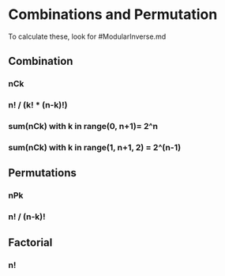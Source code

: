 # Combinations and Permutation

To calculate these, look for #ModularInverse.md

## Combination
### nCk
### n! / (k! * (n-k)!)

### sum(nCk) with k in range(0, n+1)= 2^n
### sum(nCk) with k in range(1, n+1, 2) = 2^(n-1)

## Permutations
### nPk
### n! / (n-k)!

## Factorial
### n!
